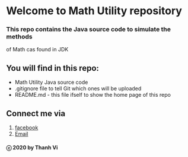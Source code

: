 # Welcome to Math Utility repository

### This repo contains the Java source code to simulate the methods
of Math cas found in JDK

## You will find in this repo:
* Math Utility Java source code
* .gitignore file to tell Git which ones will be uploaded
* README.md - this file ifself to show the home page of this repo

## Connect me via
1. [facebook](https://www.facebook.com/merry.kute.31/)
2. [Email](mailto:thanhviii888@gmail.com)
#### ⓒ 2020 by Thanh Vi